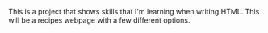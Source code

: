 This is a project that shows skills that I'm learning when writing HTML. This will be a recipes webpage with a few different options. 